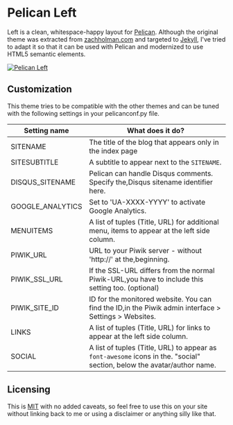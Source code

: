 # Pelican Left

Left is a clean, whitespace-happy layout for [Pelican](http://getpelican.com).
Although the original theme was extracted from [zachholman.com](http://zachholman.com/)
and targeted to [Jekyll](https://github.com/mojombo/jekyll), I've tried to adapt it so
that it can be used with Pelican and modernized to use HTML5 semantic elements.


[![Pelican Left](http://i.imgur.com/NT0iQ70.png)](http://hernantz.github.io)


## Customization

This theme tries to be compatible with the other themes and can be tuned 
with the following settings in your pelicanconf.py file.

| Setting name     | What does it do?                                                                                                        |
|------------------|-------------------------------------------------------------------------------------------------------------------------|
| SITENAME         | The title of the blog that appears only in the index page                                                               |
| SITESUBTITLE     | A subtitle to appear next to the `SITENAME`.                                                                            |
| DISQUS_SITENAME  | Pelican can handle Disqus comments. Specify the,Disqus sitename identifier here.                                        |
| GOOGLE_ANALYTICS | Set to 'UA-XXXX-YYYY' to activate Google Analytics.                                                                     |
| MENUITEMS        | A list of tuples (Title, URL) for additional menu, items to appear at the left side column.                             |
| PIWIK_URL        | URL to your Piwik server - without 'http://' at the,beginning.                                                          |
| PIWIK_SSL_URL    | If the SSL-URL differs from the normal Piwik-URL,you have to include this setting too. (optional)                       |
| PIWIK_SITE_ID    | ID for the monitored website. You can find the ID,in the Piwik admin interface > Settings > Websites.                   |
| LINKS            | A list of tuples (Title, URL) for links to appear at the left side column.                                              |
| SOCIAL           | A list of tuples (Title, URL) to appear as `font-awesome` icons in the. "social" section, below the avatar/author name. |


## Licensing

This is [MIT](https://github.com/hernantz/pelican-left/blob/master/LICENSE) with no
added caveats, so feel free to use this on your site without linking back to
me or using a disclaimer or anything silly like that.
